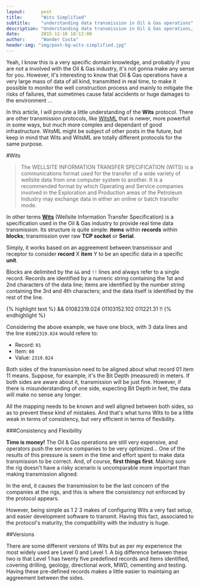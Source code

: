 ```yaml
---
layout:      post
title:       "Wits Simplified"
subtitle:    "understanding data transmission in Oil & Gas operations"
description: "Understanding data transmission in Oil & Gas operations, from a developer's perspective"
date:        2015-12-16 18:12:00
author:      "Wander Costa"
header-img: "img/post-bg-wits-simplified.jpg"
---
```


Yeah, I know this is a very specific domain knowledge, and probably if you are not a involved with the Oil & Gas industry, it's not gonna make any sense for you. However, it's interesting to know that Oil & Gas operations have a very large mass of data of all kind, transmitted in real time, to make it possible to monitor the well construction process and mainly to mitigate the risks of failures, that sometimes cause fatal accidents or huge damages to the environment ...

In this article, I will provide a little understanding of the **Wits** protocol. There are other transmission protocols, like [WitsML][witsml] that is newer, more powerfull in some ways, but much more complex and dependant of good infrastructure. WitsML might be subject of other posts in the future, but keep in mind that Wits and WitsML are totally different protocols for the same purpose.

#Wits

> The WELLSITE INFORMATION TRANSFER SPECIFICATION (WITS) is a communications format used for the transfer of a wide variety of wellsite data from one computer system to another. It is a recommended format by which Operating and Service companies involved in the Exploration and Production areas of the Petroleum Industry may exchange data in either an online or batch transfer mode.

In other terms **[Wits][wits]** (Wellsite Information Transfer Specification) is a  specification used in the Oil & Gas industry to provide real time data transmission. Its structure is quite simple: **items** within **records** within **blocks**; transmission over raw **TCP socket** or **Serial**.

Simply, it works based on an aggreement between transmissor and receptor to consider **record** X **item** Y to be an specific data in a specific **unit**.

Blocks are delimited by the `&&` and `!!` lines and always refer to a single record. Records are identified by a numeric string containing the 1st and 2nd characters of the data line; items are identified by the number string containing the 3rd and 4th characters; and the data itself is identified by the rest of the line.

{% highlight text %}
&&
01082319.024
01103152.102
011221.31
!!
{% endhighlight %}

Considering the above example, we have one block, with 3 data lines and the line `01082319.024` would refere to:

*   Record: `01`
*   Item: `08`
*   Value: `2319.024`

Both sides of the transmission need to be aligned about what record 01 item 11 means. Suppose, for example, it's the Bit Depth (measured) in meters. If both sides are aware about it, transmission will be just fine. However, if there is misunderstanding of one side, expecting Bit Depth in feet, the data will make no sense any longer.

All the mapping needs to be known and well aligned between both sides, so as to prevent these kind of mistakes. And that's what turns Wits to be a little weak in terms of consistency, but very efficient in terms of flexibility.

###Consistency and Flexibility

**Time is money!** The Oil & Gas operations are still very expensive, and operators push the service companies to be very optimized... One of the results of this pressure is seem in the time and effort spent to make data transmission to be correct. And, of course, **first things first**. Making sure the rig doesn't have a risky scenario is uncomparable more important than making transmission aligned.

In the end, it causes the transmission to be the last concern of the companies at the rigs, and this is where the consistency not enforced by the protocol appears.

However, being simple as 1 2 3 makes of configuring Wits a very fast setup, and easier development software to transmit. Having this fact, associated to the protocol's maturity, the compatibility with the industry is huge.

##Versions

There are some different versions of Wits but as per my experience the most widely used are Level 0 and Level 1. A big difference between these two is that Level 1 has twenty five predefined records and items identified, covering drilling, geology, directional work, MWD, cementing and testing. Having these pre-defined records makes a little easier to maintaing an aggreement between the sides.

[wits]:http://home.sprynet.com/~carob/ 
[witsml]:http://www.energistics.org/drilling-completions-interventions/witsml-standards/current-standards
